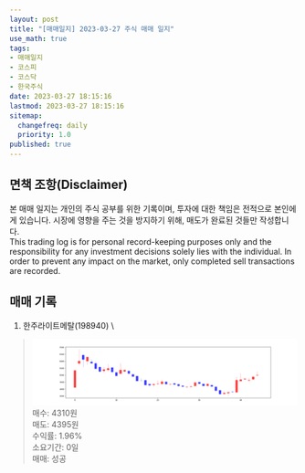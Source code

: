 ```yaml
---
layout: post
title: "[매매일지] 2023-03-27 주식 매매 일지"
use_math: true
tags:
- 매매일지
- 코스피
- 코스닥
- 한국주식
date: 2023-03-27 18:15:16
lastmod: 2023-03-27 18:15:16
sitemap:
  changefreq: daily
  priority: 1.0
published: true
---
```



## 면책 조항(Disclaimer)
본 매매 일지는 개인의 주식 공부를 위한 기록이며, 투자에 대한 책임은 전적으로 본인에게 있습니다. 시장에 영향을 주는 것을 방지하기 위해, 매도가 완료된 것들만 작성합니다. \
This trading log is for personal record-keeping purposes only and the responsibility for any investment decisions solely lies with the individual. In order to prevent any impact on the market, only completed sell transactions are recorded.


## 매매 기록
1. 한주라이트메탈(198940) \
> [![chart1](/../public/images/posts/2023-03-27/198940.PNG)](/../public/images/posts/2023-03-27/198940.PNG)
   매수: 4310원 \
   매도: 4395원 \
   수익률: 1.96% \
   소요기간: 0일 \
   매매: 성공 


